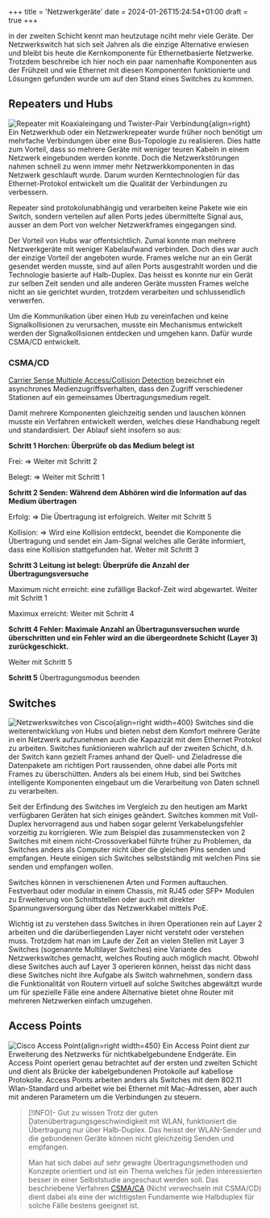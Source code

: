 +++
title = 'Netzwerkgeräte'
date = 2024-01-26T15:24:54+01:00
draft = true
+++

in der zweiten Schicht kennt man heutzutage nciht mehr viele Geräte. Der Netzwerkswitch hat sich seit Jahren als die einzige Alternative erwiesen und bleibt bis heute die Kernkomponente für Ethernetbasierte Netzwerke. Trotzdem beschreibe ich hier noch ein paar namenhafte Komponenten aus der Frühzeit und wie Ethernet mit diesen Komponenten funktionierte und Lösungen gefunden wurde um auf den Stand eines Switches zu kommen.

## Repeaters und Hubs

![Repeater mit Koaxialeingang und Twister-Pair Verbindung](https://upload.wikimedia.org/wikipedia/commons/thumb/9/9e/Network_card.jpg/330px-Network_card.jpg){align=right}
Ein Netzwerkhub oder ein Netzwerkrepeater wurde früher noch benötigt um mehrfache Verbindungen über eine Bus-Topologie zu realisieren. Dies hatte zum Vorteil, dass so mehrere Geräte mit weniger teuren Kabeln in einem Netzwerk eingebunden werden konnte. Doch die Netzwerkstörungen nahmen schnell zu wenn immer mehr Netzwerkkomponenten in das Netzwerk geschlauft wurde. Darum wurden Kerntechnologien für das Ethernet-Protokol entwickelt um die Qualität der Verbindungen zu verbessern.

Repeater sind protokolunabhängig und verarbeiten keine Pakete wie ein Switch, sondern verteilen auf allen Ports jedes übermittelte Signal aus, ausser an dem Port von welcher Netzwerkframes eingegangen sind.

Der Vorteil von Hubs war offentsichtlich. Zumal konnte man mehrere Netzwerkgeräte mit weniger Kabelaufwand verbinden. Doch dies war auch der einzige Vorteil der angeboten wurde. Frames welche nur an ein Gerät gesendet werden musste, sind auf allen Ports ausgestrahlt worden und die Technologie basierte auf Halb-Duplex. Das heisst es konnte nur ein Gerät zur selben Zeit senden und alle anderen Geräte mussten Frames welche nicht an sie gerichtet wurden, trotzdem verarbeiten und schlussendlich verwerfen.

Um die Kommunikation über einen Hub zu vereinfachen und keine Signalkollisionen zu verursachen, musste ein Mechanismus entwickelt werden der Signalkollisionen entdecken und umgehen kann. Dafür wurde CSMA/CD entwickelt.

### CSMA/CD

[Carrier Sense Multiple Access/Collision Detection](https://de.wikipedia.org/wiki/Carrier_Sense_Multiple_Access/Collision_Detection) bezeichnet ein asynchrones Medienzugriffsverhalten, dass den Zugriff verschiedener Stationen auf ein gemeinsames Übertragungsmedium regelt.

Damit mehrere Komponenten gleichzeitig senden und lauschen können musste ein Verfahren entwickelt werden, welches diese Handhabung regelt und standardisiert. Der Ablauf sieht insofern so aus:

**Schritt 1 Horchen: Überprüfe ob das Medium belegt ist**

Frei: => Weiter mit Schritt 2

Belegt: => Weiter mit Schritt 1

**Schritt 2 Senden: Während dem Abhören wird die Information auf das Medium übertragen**

   Erfolg: => Die Übertragung ist erfolgreich. Weiter mit Schritt 5

   Kollision: => Wird eine Kollision entdeckt, beendet die Komponente die Übertragung und sendet ein Jam-Signal welches alle Geräte informiert, dass eine Kollision stattgefunden hat. Weiter mit Schritt 3

**Schritt 3 Leitung ist belegt: Überprüfe die Anzahl der Übertragungsversuche**

   Maximum nicht erreicht: eine zufällige Backof-Zeit wird abgewartet. Weiter mit Schritt 1

   Maximux erreicht: Weiter mit Schritt 4

**Schritt 4 Fehler: Maximale Anzahl an Übertragunsversuchen wurde überschritten und ein Fehler wird an die übergeordnete Schicht (Layer 3) zurückgeschickt.**

Weiter mit Schritt 5

**Schritt 5** Übertragungsmodus beenden


## Switches

![Netzwerkswitches von Cisco](https://cdn.competec.ch/images2/3/9/0/56267093/56267093_xxl3.jpg){align=right width=400}
Switches sind die weiterentwicklung von Hubs und bieten nebst dem Komfort mehrere Geräte in ein Netzwerk aufzunehmen auch die Kapazizät mit dem Ethernet Protokol zu arbeiten. Switches funktionieren wahrlich auf der zweiten Schicht, d.h. der Switch kann gezielt Frames anhand der Quell- und Zieladresse die Datenpakete am richtigen Port raussenden, ohne dabei alle Ports mit Frames zu überschütten. Anders als bei einem Hub, sind bei Switches intelligente Komponenten eingebaut um die Verarbeitung von Daten schnell zu verarbeiten.

Seit der Erfindung des Switches im Vergleich zu den heutigen am Markt verfügbaren Geräten hat sich einiges geändert. Switches kommen mit Voll-Duplex hervorragend aus und haben sogar gelernt Verkabelungsfehler vorzeitig zu korrigieren. Wie zum Beispiel das zusammenstecken von 2 Switches mit einem nicht-Crossoverkabel führte früher zu Problemen, da Switches anders als Computer nicht über die gleichen Pins senden und empfangen. Heute einigen sich Switches selbstständig mit welchen Pins sie senden und empfangen wollen.

Switches können in verschienenen Arten und Formen auftauchen. Festverbaut oder modular in einem Chassis, mit RJ45 oder SFP+ Modulen zu Erweiterung von Schnittstellen oder auch mit direkter Spannungsversorgung über das Netzwerkkabel mittels PoE.

Wichtig ist zu verstehen dass Switches in ihren Operationen rein auf Layer 2 arbeiten und die darüberliegenden Layer nicht versteht oder verstehen muss. Trotzdem hat man im Laufe der Zeit an vielen Stellen mit Layer 3 Switches (sogenannte Multilayer Switches) eine Variante des Netzwerkswitches gemacht, welches Routing auch möglich macht. Obwohl diese Switches auch auf Layer 3 operieren können, heisst das nicht dass diese Switches nicht ihre Aufgabe als Switch wahrnehmen, sondern dass die Funktionalität von Routern virtuell auf solche Switches abgewältzt wurde um für spezielle Fälle eine andere Alternative bietet ohne Router mit mehreren Netzwerken einfach umzugehen. 

## Access Points

![Cisco Access Point](https://www.cisco.com/c/dam/en/us/support/web/images/series/wireless-aironet-700-series.jpg){align=right width=450}
Ein Access Point dient zur Erweiterung des Netzwerks für nichtkabelgebundene Endgeräte. Ein Access Point operiert genau betrachtet auf der ersten und zweiten Schicht und dient als Brücke der kabelgebundenen Protokolle auf kabellose Protokolle. Access Points arbeiten anders als Switches mit dem 802.11 Wlan-Standard und arbeitet wie bei Ethernet mit Mac-Adressen, aber auch mit anderen Parametern um die Verbindungen zu steuern. 

> [!INFO]- Gut zu wissen
> Trotz der guten Datenübertragungsgeschwindigkeit mit WLAN, funktioniert die Übertragung nur über Halb-Duplex. Das heisst der WLAN-Sender und die gebundenen Geräte können nicht gleichzeitig Senden und empfangen. 
>
> Man hat sich dabei auf sehr gewagte Übertragungsmethoden und Konzepte orientiert und ist ein Thema welches für jeden interessierten besser in einer Selbststudie angeschaut werden soll. Das beschriebene Verfahren [CSMA/CA](https://de.wikipedia.org/wiki/Carrier_Sense_Multiple_Access/Collision_Avoidance) (Nicht verwechseln mit CSMA/CD) dient dabei als eine der wichtigsten Fundamente wie Halbduplex für solche Fälle bestens geeignet ist.